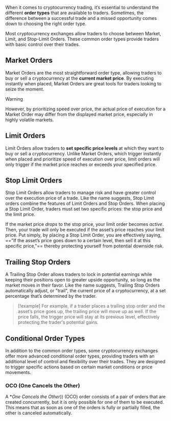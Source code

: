 When it comes to cryptocurrency trading, it’s essential to understand the different **order types** that are available to traders. Sometimes, the difference between a successful trade and a missed opportunity comes down to choosing the right order type.

Most cryptocurrency exchanges allow traders to choose between Market, Limit, and Stop-Limit Orders. These common order types provide traders with basic control over their trades.

## Market Orders

Market Orders are the most straightforward order type, allowing traders to buy or sell a cryptocurrency at the **current market price**. By executing instantly when placed, Market Orders are great tools for traders looking to seize the moment.

> [!warning]
> However, by prioritizing speed over price, the actual price of execution for a Market Order may differ from the displayed market price, especially in highly volatile markets.

## Limit Orders

Limit Orders allow traders to **set specific price levels** at which they want to buy or sell a cryptocurrency. Unlike Market Orders, which trigger instantly when placed and prioritize speed of execution over price, limit orders will only trigger if the market price reaches or exceeds your specified price.

## Stop Limit Orders

Stop Limit Orders allow traders to manage risk and have greater control over the execution price of a trade. Like the name suggests, Stop Limit orders combine the features of Limit Orders and Stop Orders. When placing a Stop Limit Order, traders must set two specific prices: the stop price and the limit price.

If the market price _drops_ to the stop price, your limit order becomes _active_. Then, your trade will only be executed if the asset’s price reaches your limit price. Put simply, by placing a Stop Limit Order, you are effectively saying, =="If the asset’s price goes down to a certain level, then sell it at this specific price,"== thereby protecting yourself from potential downside risk.

## Trailing Stop Orders

A Trailing Stop Order allows traders to lock in potential earnings while keeping their positions open to greater upside opportunity, so long as the market moves in their favor. Like the name suggests, Trailing Stop Orders automatically adjust, or "trail", the current price of a cryptocurrency, at a set percentage that’s determined by the trader.

> [!example]
> For example, if a trader places a trailing stop order and the asset’s price goes up, the trailing price will move up as well. If the price falls, the trigger price will stay at its previous level, effectively protecting the trader's potential gains.

## Conditional Order Types

In addition to the common order types, some cryptocurrency exchanges offer more advanced conditional order types, providing traders with an additional level of control and flexibility over their trades. They are designed to trigger specific actions based on certain market conditions or price movements.

### OCO (One Cancels the Other)

A **One Cancels the Other*)) (OCO) order consists of a pair of orders that are created concurrently, but it is only possible for one of them to be executed. This means that as soon as one of the orders is fully or partially filled, the other is canceled automatically.